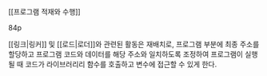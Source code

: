 [[프로그램 적재와 수행]]

84p

[[링크|링커]] 및 [[로드|로더]]와 관련된 활동은 재배치로, 프로그램 부분에 최종 주소를 할당하고 프로그램 코드와 데이터를 해당 주소와 일치하도록 조정하여 프로그램이 실행될 때 코드가 라이브러리리 함수를 호출하고 변수에 접근할 수 있게 한다.